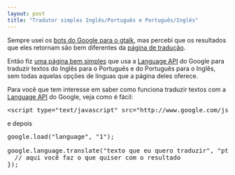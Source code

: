 ```yaml
---
layout: post
title: "Tradutor simples Inglês/Português e Português/Inglês"
---
```

<p>
  Sempre usei os <a href="http://www.google.com/support/talk/bin/answer.py?hl=en&amp;answer=89921">bots do Google para o gtalk</a>,
  mas percebi que os resultados que eles retornam são bem diferentes da <a href="http://translate.google.com/">página de tradução</a>.
</p>
<p>
  Então fiz <a href="/tradutor.html">uma página bem simples</a> que usa a <a href="http://code.google.com/apis/ajaxlanguage/">Language API</a>
  do Google para traduzir textos do Inglês para o Português e do Português para o Inglês,
  sem todas aquelas opções de linguas que a página deles oferece.
</p>
<p>
  Para você que tem interesse em saber como funciona traduzir textos com a
  <a href="http://code.google.com/apis/ajaxlanguage/">Language API</a> do Google, veja como é fácil:
</p>

<pre class="sunburst"><span class="MetaTagAll"><span class="MetaTagAll">&lt;</span><span class="MetaTagAll">script</span> <span class="MetaTagAll">type</span>=<span class="String"><span class="String">&quot;</span>text/javascript<span class="String">&quot;</span></span> <span class="MetaTagAll">src</span>=<span class="String"><span class="String">&quot;</span>http://www.google.com/jsapi<span class="String">&quot;</span></span><span class="MetaTagAll">&gt;<span class="MetaTagAll">&lt;</span>/</span><span class="MetaTagAll">script</span><span class="MetaTagAll">&gt;</span></span>
</pre>

<p>e depois</p>

<pre class="sunburst">google.<span class="SupportFunction">load</span>(<span class="String"><span class="String">&quot;</span>language<span class="String">&quot;</span></span>, <span class="String"><span class="String">&quot;</span>1<span class="String">&quot;</span></span>);

google.<span class="SupportConstant">language</span>.translate(<span class="String"><span class="String">&quot;</span>texto que eu quero traduzir<span class="String">&quot;</span></span>, <span class="String"><span class="String">&quot;</span>pt<span class="String">&quot;</span></span>, <span class="String"><span class="String">&quot;</span>en<span class="String">&quot;</span></span>, <span class="Storage">function</span>(result) {
  <span class="Comment"><span class="Comment">//</span> aqui você faz o que quiser com o resultado</span>
});
</pre>
